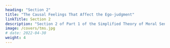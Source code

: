 ```yaml
---
heading: "Section 2"
title: "The Causal Feelings That Affect the Ego-judgment"
linkTitle: Section 2
description: "Section 2 of Part 1 of the Simplified Theory of Moral Sentiments by Adam Smith"
image: /covers/tms.jpg
# date: 2022-04-30
weight: 4
---
```

